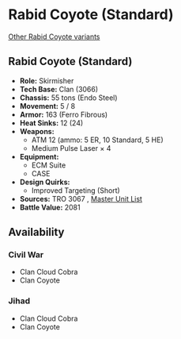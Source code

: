 # Rabid Coyote (Standard) 

[Other Rabid Coyote variants](../rabid_coyote.md) 

## Rabid Coyote (Standard) 

- **Role:** Skirmisher 
- **Tech Base:** Clan (3066) 
- **Chassis:** 55 tons (Endo Steel) 
- **Movement:** 5 / 8 
- **Armor:** 163 (Ferro Fibrous) 
- **Heat Sinks:** 12 (24) 
- **Weapons:** 
  - ATM 12 (ammo: 5 ER, 10 Standard, 5 HE) 
  - Medium Pulse Laser × 4 
- **Equipment:** 
  - ECM Suite 
  - CASE 
- **Design Quirks:** 
  - Improved Targeting (Short) 
- **Sources:** TRO 3067 , [Master Unit List](http://masterunitlist.info/Unit/Details/4891/rabid-coyote-standard) 
- **Battle Value:** 2081 

## Availability 

### Civil War 

- Clan Cloud Cobra 
- Clan Coyote 

### Jihad 

- Clan Cloud Cobra 
- Clan Coyote 


